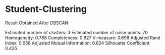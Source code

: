 # Student-Clustering

Result Obtained After DBSCAN 

Estimated number of clusters: 3
Estimated number of noise points: 70
Homogeneity: 0.788
Completeness: 0.627
V-measure: 0.698
Adjusted Rand Index: 0.658
Adjusted Mutual Information: 0.624
Silhouette Coefficient: 0.435
